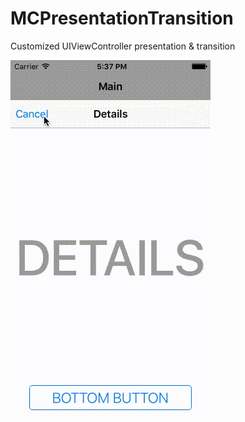 # MCPresentationTransition
Customized UIViewController presentation & transition

  
![Demo](https://raw.githubusercontent.com/gnou/MCPresentation-Transition/master/demo.gif)
